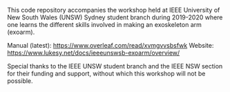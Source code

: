 This code repository accompanies the workshop held at IEEE University of New South Wales (UNSW) Sydney student branch during 2019-2020 where one learns the different skills involved in making an exoskeleton arm (exoarm).

Manual (latest): https://www.overleaf.com/read/xvmgvvsbsfwk
Website: https://www.lukesy.net/docs/ieeeunswsb-exoarm/overview/

Special thanks to the IEEE UNSW student branch and the IEEE NSW section for their funding and support, without which this workshop will not be possible.

